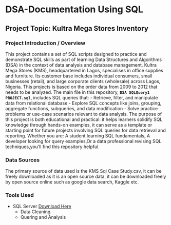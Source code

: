 # DSA-Documentation Using SQL
## Project Topic: Kultra Mega Stores Inventory
### Project Introduction / Overview
This project contains a set of SQL scripts designed to practice and demonstrate SQL skills as part of learning Data Structures and Algorithms (DSA) in the context of data analysis and database management. Kultra Mega Stores (KMS), headquartered in Lagos, specialises in office supplies and furniture. Its customer base includes individual consumers, small businesses (retail), and large corporate clients (wholesale) across Lagos, Nigeria. This projects is based on the order data from 2009 to 2012 that needs to be analyzed.  The main file in this repository, **`DSA SQLQuery1 PROJECT.sql`**, includes SQL queries that: - Retrieve, filter, and manipulate data from relational database - Explore SQL concepts like joins, grouping, aggregate functions, subqueries, and data modification - Solve practice problems or use-case scenarios relevant to data analysis. The purpose of this project is both educational and practical: it helps learners solidify SQL knowledge through hands-on examples, it can serve as a template or starting point for future projects involving SQL queries for data retrieval and reporting. Whether you are: A student learning SQL fundamentals, A developer looking for query examples,Or a data professional revising SQL techniques,you’ll find this repository helpful.

### Data Sources
The primary source of data used is the KMS Sql Case Study.csv, it can be freely downloaded as it is an open source data, it can be downloaded freely by open source online such as google data search, Kaggle etc.

### Tools Used
 - SQL Server [Download Here](https://learn.microsoft.com/en-us/ssms/install/install)
   - Data Cleaning
   - Quering and Analysis

